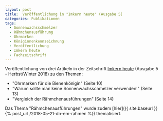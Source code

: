 ```yaml
---
layout: post
title:  Veröffentlichung in "Imkern heute" (Ausgabe 5)
categories: Publikationen
tags:
  - Sonnenwachsschmelzer
  - Rähmchenausführung
  - Ohrmarken
  - Königinnenkennzeichnung
  - Veröffentlichung
  - Imkern heute
  - Fachzeitschrift
---
```


Veröffentlichung von drei Artikeln in der Zeitschrift [Imkern heute](http://meinesteirische.at) (Ausgabe 5 - Herbst/Winter 2018) zu den Themen:

- "Ohrmarken für die Bienenkönigin" (Seite 10)
- "Warum sollte man keine Sonnenwachsschmelzer verwenden!" (Seite 13)
- "Vergleich der Rähmchenausführungen" (Seite 14)

Das Thema "Rähmchenausführungen" wurde zudem [hier]({{ site.baseurl }}{% post_url /2018-05-21-dn-em-rahmen %}) thematisiert.
